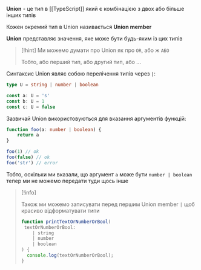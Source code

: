 **Union** - це тип в [[TypeScript]] який є комбінацією з двох або більше інших типів

Кожен окремий тип в Union називається **Union member** 

**Union** представляє значення, яке може бути будь-яким із цих типів

> [!hint]
> Ми можемо думати про Union як про `OR`, або ж `АБО`
> 
> Тобто, або перший тип, або другий тип, або ...

Синтаксис Union являє собою перелічення типів через `|`:

```typescript
type U = string | number | boolean

const a: U = 's'
const b: U = 1
const c: U = false
```

Зазвичай Union використовуються для вказання аргументів функцій:

```typescript
function foo(a: number | boolean) {
	return a
}

foo(1) // ok
foo(false) // ok
foo('str') // error
```

Тобто, оскільки ми вказали, що аргумент `a` може бути `number | boolean` тепер ми не можемо передати туди щось інше

> [!info]
> 
> Також ми можемо записувати перед першим Union member `|` щоб красиво відформатувати типи
> 
> ```typescript
> function printTextOrNumberOrBool(
>  textOrNumberOrBool:
>     | string
>     | number
>     | boolean
> ) {
>   console.log(textOrNumberOrBool);
> }
> ```

